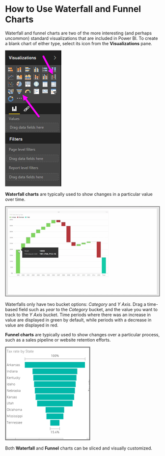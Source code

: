 <properties
   pageTitle="Waterfall and funnel charts"
   description="Learn about advanced funnel and waterfall charts"
   services="powerbi"
   documentationCenter=""
   authors="davidiseminger"
   manager="erikre"
   backup=""
   editor=""
   tags=""
   qualityFocus="no"
   qualityDate=""
   featuredVideoId="maTzOJSRB3g"
   featuredVideoThumb=""
   courseDuration="5m"/>

<tags
   ms.service="powerbi"
   ms.devlang="NA"
   ms.topic="get-started-article"
   ms.tgt_pltfrm="NA"
   ms.workload="powerbi"
   ms.date="09/06/2017"
   ms.author="davidi"/>

# How to Use Waterfall and Funnel Charts

Waterfall and funnel charts are two of the more interesting (and perhaps uncommon) standard visualizations that are included in Power BI. To create a blank chart of either type, select its icon from the **Visualizations** pane.

![](media/powerbi-learning-3-8-create-waterfall-funnel-charts/3-8_1.png)

**Waterfall charts** are typically used to show changes in a particular value over time.

![](media/powerbi-learning-3-8-create-waterfall-funnel-charts/3-8_2.png)

Waterfalls only have two bucket options: *Category* and *Y Axis*. Drag a time-based field such as *year* to the *Category* bucket, and the value you want to track to the *Y Axis* bucket. Time periods where there was an increase in value are displayed in green by default, while periods with a decrease in value are displayed in red.

**Funnel charts** are typically used to show changes over a particular process, such as a sales pipeline or website retention efforts.

![](media/powerbi-learning-3-8-create-waterfall-funnel-charts/3-8_3.png)

Both **Waterfall** and **Funnel** charts can be sliced and visually customized.
